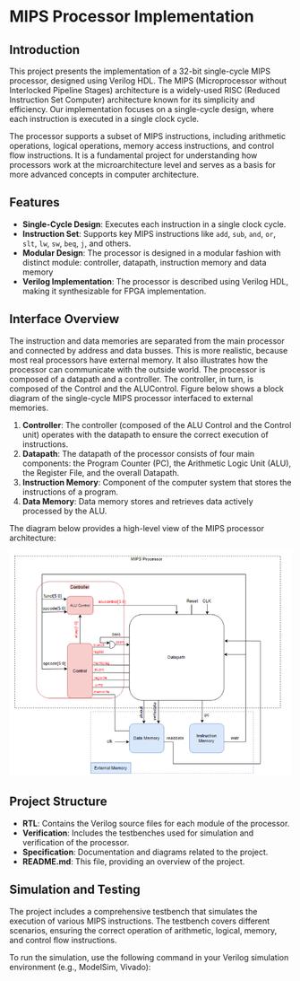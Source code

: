 # MIPS Processor Implementation

## Introduction

This project presents the implementation of a 32-bit single-cycle MIPS processor, designed using Verilog HDL. The MIPS (Microprocessor without Interlocked Pipeline Stages) architecture is a widely-used RISC (Reduced Instruction Set Computer) architecture known for its simplicity and efficiency. Our implementation focuses on a single-cycle design, where each instruction is executed in a single clock cycle.

The processor supports a subset of MIPS instructions, including arithmetic operations, logical operations, memory access instructions, and control flow instructions. It is a fundamental project for understanding how processors work at the microarchitecture level and serves as a basis for more advanced concepts in computer architecture.

## Features

- **Single-Cycle Design**: Executes each instruction in a single clock cycle.
- **Instruction Set**: Supports key MIPS instructions like `add`, `sub`, `and`, `or`, `slt`, `lw`, `sw`, `beq`, `j`, and others.
- **Modular Design**: The processor is designed in a modular fashion with distinct module: controller, datapath, instruction memory and data memory
- **Verilog Implementation**: The processor is described using Verilog HDL, making it synthesizable for FPGA implementation.

## Interface Overview
The instruction and data memories are separated from the main processor and connected by address and data busses. This is more realistic, because most real processors have external memory. It also illustrates how the processor can communicate with the outside world.
The processor is composed of a datapath and a controller. The controller, in turn, is composed of the Control and the ALUControl. Figure below shows a block diagram of the single-cycle MIPS processor interfaced to external memories.

1. **Controller**: The controller (composed of the ALU Control and the Control unit) operates with the datapath to ensure
the correct execution of instructions.
2. **Datapath**: The datapath of the processor consists of four main components: the Program Counter (PC), the Arithmetic Logic Unit (ALU), the Register File, and the overall Datapath.
3. **Instruction Memory**: Component of the computer system that stores
the instructions of a program.
4. **Data Memory**: Data memory stores and retrieves data actively processed by the ALU.

The diagram below provides a high-level view of the MIPS processor architecture:

![Processor Interface](https://github.com/manhtrannnnnn/Single-Mips-Processor/blob/main/Picture/processor_interface.png)


## Project Structure

- **RTL**: Contains the Verilog source files for each module of the processor.
- **Verification**: Includes the testbenches used for simulation and verification of the processor.
- **Specification**: Documentation and diagrams related to the project.
- **README.md**: This file, providing an overview of the project.

## Simulation and Testing

The project includes a comprehensive testbench that simulates the execution of various MIPS instructions. The testbench covers different scenarios, ensuring the correct operation of arithmetic, logical, memory, and control flow instructions.

To run the simulation, use the following command in your Verilog simulation environment (e.g., ModelSim, Vivado):


